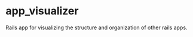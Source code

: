 app_visualizer
==============

Rails app for visualizing the structure and organization of other rails apps.